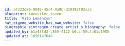 ```yaml
---
id: e4322d86-9040-45c4-9a9b-d18388f92aa3
blueprint: kuenstler_innen
title: 'Vito Lemancyk'
hat_eigene_website_has_own_website: false
biographie_eintragen_create_artist_s_biography: false
updated_by: b1a43fd3-c865-4122-b6cc-50cfa81a1985
updated_at: 1658147648
---
```

